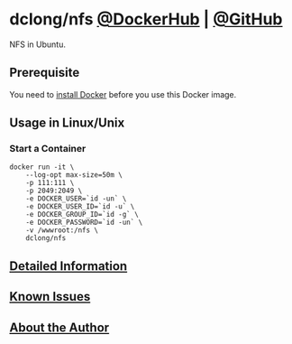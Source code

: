 # dclong/nfs [@DockerHub](https://hub.docker.com/r/dclong/nfs/) | [@GitHub](https://github.com/dclong/docker-nfs)

NFS in Ubuntu. 

## Prerequisite
You need to [install Docker](http://www.legendu.net/en/blog/docker-installation/) before you use this Docker image.


## Usage in Linux/Unix

### Start a Container

```
docker run -it \
    --log-opt max-size=50m \
    -p 111:111 \
    -p 2049:2049 \
    -e DOCKER_USER=`id -un` \
    -e DOCKER_USER_ID=`id -u` \
    -e DOCKER_GROUP_ID=`id -g` \
    -e DOCKER_PASSWORD=`id -un` \
    -v /wwwroot:/nfs \
    dclong/nfs
```

## [Detailed Information](http://www.legendu.net/en/blog/my-docker-images/#list-of-images-and-detailed-information) 

## [Known Issues](http://www.legendu.net/en/blog/my-docker-images/#known-issues)

## [About the Author](http://www.legendu.net/pages/about)
